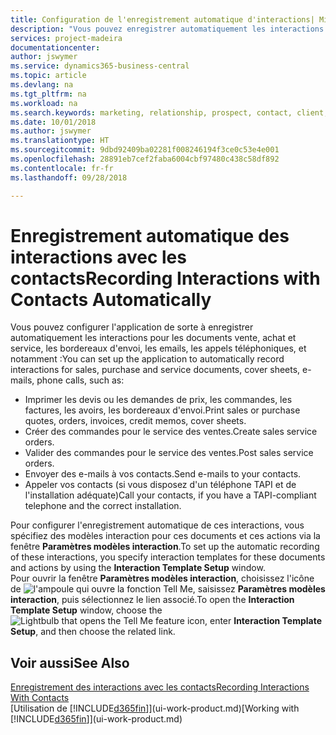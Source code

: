 ```yaml
---
title: Configuration de l'enregistrement automatique d'interactions| Microsoft Docs
description: "Vous pouvez enregistrer automatiquement les interactions client, par exemple, pour les documents ventes, achat et service ou les appels téléphoniques."
services: project-madeira
documentationcenter: 
author: jswymer
ms.service: dynamics365-business-central
ms.topic: article
ms.devlang: na
ms.tgt_pltfrm: na
ms.workload: na
ms.search.keywords: marketing, relationship, prospect, contact, client, customer
ms.date: 10/01/2018
ms.author: jswymer
ms.translationtype: HT
ms.sourcegitcommit: 9dbd92409ba02281f008246194f3ce0c53e4e001
ms.openlocfilehash: 28891eb7cef2faba6004cbf97480c438c58df892
ms.contentlocale: fr-fr
ms.lasthandoff: 09/28/2018

---
```

# <a name="recording-interactions-with-contacts-automatically"></a><span data-ttu-id="f0b99-103">Enregistrement automatique des interactions avec les contacts</span><span class="sxs-lookup"><span data-stu-id="f0b99-103">Recording Interactions with Contacts Automatically</span></span>
<span data-ttu-id="f0b99-104">Vous pouvez configurer l'application de sorte à enregistrer automatiquement les interactions pour les documents vente, achat et service, les bordereaux d'envoi, les emails, les appels téléphoniques, et notamment :</span><span class="sxs-lookup"><span data-stu-id="f0b99-104">You can set up the application to automatically record interactions for sales, purchase and service documents, cover sheets, e-mails, phone calls, such as:</span></span>

* <span data-ttu-id="f0b99-105">Imprimer les devis ou les demandes de prix, les commandes, les factures, les avoirs, les bordereaux d'envoi.</span><span class="sxs-lookup"><span data-stu-id="f0b99-105">Print sales or purchase quotes, orders, invoices, credit memos, cover sheets.</span></span>
* <span data-ttu-id="f0b99-106">Créer des commandes pour le service des ventes.</span><span class="sxs-lookup"><span data-stu-id="f0b99-106">Create sales service orders.</span></span>
* <span data-ttu-id="f0b99-107">Valider des commandes pour le service des ventes.</span><span class="sxs-lookup"><span data-stu-id="f0b99-107">Post sales service orders.</span></span>
* <span data-ttu-id="f0b99-108">Envoyer des e-mails à vos contacts.</span><span class="sxs-lookup"><span data-stu-id="f0b99-108">Send e-mails to your contacts.</span></span>
* <span data-ttu-id="f0b99-109">Appeler vos contacts (si vous disposez d'un téléphone TAPI et de l'installation adéquate)</span><span class="sxs-lookup"><span data-stu-id="f0b99-109">Call your contacts, if you have a TAPI-compliant telephone and the correct installation.</span></span>

<span data-ttu-id="f0b99-110">Pour configurer l'enregistrement automatique de ces interactions, vous spécifiez des modèles interaction pour ces documents et ces actions via la fenêtre **Paramètres modèles interaction**.</span><span class="sxs-lookup"><span data-stu-id="f0b99-110">To set up the automatic recording of these interactions, you specify interaction templates for these documents and actions by using the **Interaction Template Setup** window.</span></span>  
<span data-ttu-id="f0b99-111">Pour ouvrir la fenêtre **Paramètres modèles interaction**, choisissez l'icône de ![l'ampoule qui ouvre la fonction Tell Me](media/ui-search/search_small.png "Dites-moi ce que vous voulez faire"), saisissez **Paramètres modèles interaction**, puis sélectionnez le lien associé.</span><span class="sxs-lookup"><span data-stu-id="f0b99-111">To open the **Interaction Template Setup** window, choose the ![Lightbulb that opens the Tell Me feature](media/ui-search/search_small.png "Tell me what you want to do") icon, enter **Interaction Template Setup**, and then choose the related link.</span></span>

## <a name="see-also"></a><span data-ttu-id="f0b99-112">Voir aussi</span><span class="sxs-lookup"><span data-stu-id="f0b99-112">See Also</span></span>
[<span data-ttu-id="f0b99-113">Enregistrement des interactions avec les contacts</span><span class="sxs-lookup"><span data-stu-id="f0b99-113">Recording Interactions With Contacts</span></span>](marketing-interactions.md)  
<span data-ttu-id="f0b99-114">[Utilisation de [!INCLUDE[d365fin](includes/d365fin_md.md)]](ui-work-product.md)</span><span class="sxs-lookup"><span data-stu-id="f0b99-114">[Working with [!INCLUDE[d365fin](includes/d365fin_md.md)]](ui-work-product.md)</span></span>  

